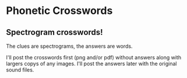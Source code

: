 #  Phonetic Crosswords

## Spectrogram crosswords!

The clues are spectrograms, the answers are words.

I'll post the crosswords first (png and/or pdf) without answers along with largers copys of any images.
I'll post the answers later with the original sound files.

